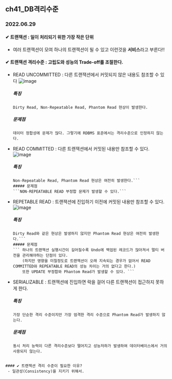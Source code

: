 ## ch41_DB격리수준
### 2022.06.29

#### ✔ 트랜잭션 : 일이 처리되기 위한 가장 작은 단위
 - 여러 트랜잭션이 모여 하나의 트랜잭션이 될 수 있고 이런것을 **서비스**라고 부른다!!

#### ✔ 트랜잭션 격리수준 : 고립도와 성능의 Trade-off를 조절한다.
 - READ UNCOMMITTED : 다른 트랜잭션에서 커밋되지 않은 내용도 참조할 수 있다
	![image](https://user-images.githubusercontent.com/97611103/176362412-8c01f8e7-af1d-49e0-a6f7-abc8b3e4518f.png)
	##### 특징
	```Dirty Read, Non-Repeatable Read, Phantom Read 현상이 발생한다.```
	
	##### 문제점
	```데이터 정합성에 문제가 많다. 그렇기에 RDBMS 표준에서는 격리수준으로 인정하지 않는다.```
 - READ COMMITTED : 다른 트랜잭션에서 커밋된 내용만 참조할 수 있다.
 	![image](https://user-images.githubusercontent.com/97611103/176362567-f77d5bc4-aa47-4966-80a3-ca50d63de2ae.png)
	##### 특징
	```Dirty Read 가 발생하지 않지만 (트랜잭션이 COMMIT되어 확정된 데이터만 읽는 것을 허용)
	Non-Repeatable Read, Phantom Read 현상은 여전히 발생한다.```
	##### 문제점
	```NON-REPEATABLE READ 부정합 문제가 발생할 수 있다.```
 - REPETABLE READ : 트랜잭션에 진입하기 이전에 커밋된 내용만 참조할 수 있다.
	![image](https://user-images.githubusercontent.com/97611103/176362754-1cbc271f-33e9-45b5-8fab-525e43cb050e.png)
	##### 특징
	``` 변경되기 전 레코드는 Undo 공간에 백업해두고 실제 레코드 값을 변경한다.
	Dirty Read와 같은 현상은 발생하지 않지만 Phantom Read 현상은 여전히 발생한다.```
	##### 문제점
	``` 하나의 트랜잭션 실행시간이 길어질수록 Undo에 백업된 레코드가 많아져서 멀티 버전을 관리해야하는 단점이 있다.
		(하지만 영향을 미칠정도로 트랜잭션이 오래 지속되는 경우가 없어서 READ COMMITTED와 REPEATABLE READ의 성능 차이는 거의 없다고 한다.)
		또한 UPDATE 부정합와 Phantom Read가 발생할 수 있다. ```
 - SERIALIZABLE : 트랜잭션에 진입하면 락을 걸어 다른 트랜잭션이 접근하지 못하게 한다.
	##### 특징
	``` 가장 단순한 격리 수준이지만 가장 엄격한 격리 수준으로 Phantom Read가 발생하지 않는다. ```
	##### 문제점
	```
	동시 처리 능력이 다른 격리수준보다 떨어지고 성능저하가 발생하여 데이터베이스에서 거의 사용되지 않는다.
```

#### ✔ 트랜잭션 격리 수준이 필요한 이유?
 - 일관성(Consistency)을 지키기 위해서.
